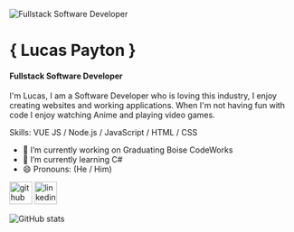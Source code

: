![Fullstack Software Developer](https://quotefancy.com/media/wallpaper/3840x2160/3926219-Russell-Simmons-Quote-Surround-yourself-with-people-who-are.jpg)

# { Lucas Payton }
#### Fullstack Software Developer

I'm Lucas, I am a Software Developer who is loving this industry, I enjoy creating websites and working applications. When I'm not having fun with code I enjoy watching Anime and playing video games.

Skills: VUE JS / Node.js / JavaScript / HTML / CSS

- 🔭 I’m currently working on Graduating Boise CodeWorks 
- 🌱 I’m currently learning C# 
- 😄 Pronouns: (He / Him) 


[<img src='https://cdn.jsdelivr.net/npm/simple-icons@3.0.1/icons/github.svg' alt='github' height='40'>](https://github.com/Jarrod-Payton)  [<img src='https://cdn.jsdelivr.net/npm/simple-icons@3.0.1/icons/linkedin.svg' alt='linkedin' height='40'>](https://www.linkedin.com/in/https://www.linkedin.com/in/lucaspayton//)  

![GitHub stats](https://github-readme-stats.vercel.app/api?username=Jarrod-Payton&show_icons=true)  

